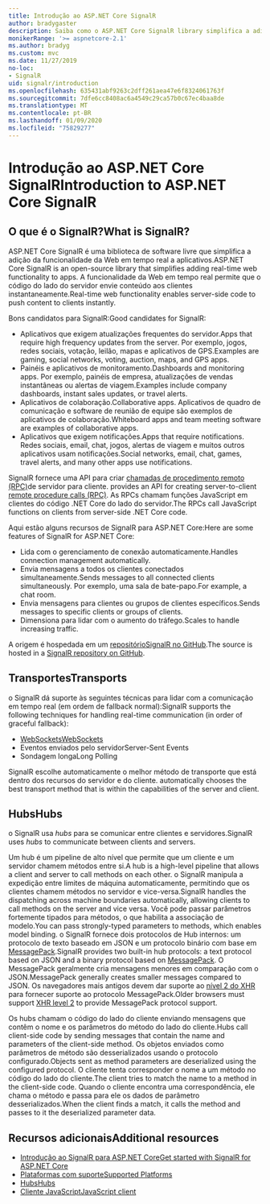 ```yaml
---
title: Introdução ao ASP.NET Core SignalR
author: bradygaster
description: Saiba como o ASP.NET Core SignalR library simplifica a adição de funcionalidades em tempo real aos aplicativos.
monikerRange: '>= aspnetcore-2.1'
ms.author: bradyg
ms.custom: mvc
ms.date: 11/27/2019
no-loc:
- SignalR
uid: signalr/introduction
ms.openlocfilehash: 635431abf9263c2dff261aea47e6f8324061763f
ms.sourcegitcommit: 7dfe6cc8408ac6a4549c29ca57b0c67ec4baa8de
ms.translationtype: MT
ms.contentlocale: pt-BR
ms.lasthandoff: 01/09/2020
ms.locfileid: "75829277"
---
```

# <a name="introduction-to-aspnet-core-opno-locsignalr"></a><span data-ttu-id="8f54f-103">Introdução ao ASP.NET Core SignalR</span><span class="sxs-lookup"><span data-stu-id="8f54f-103">Introduction to ASP.NET Core SignalR</span></span>

## <a name="what-is-opno-locsignalr"></a><span data-ttu-id="8f54f-104">O que é o SignalR?</span><span class="sxs-lookup"><span data-stu-id="8f54f-104">What is SignalR?</span></span>

<span data-ttu-id="8f54f-105">ASP.NET Core SignalR é uma biblioteca de software livre que simplifica a adição da funcionalidade da Web em tempo real a aplicativos.</span><span class="sxs-lookup"><span data-stu-id="8f54f-105">ASP.NET Core SignalR is an open-source library that simplifies adding real-time web functionality to apps.</span></span> <span data-ttu-id="8f54f-106">A funcionalidade da Web em tempo real permite que o código do lado do servidor envie conteúdo aos clientes instantaneamente.</span><span class="sxs-lookup"><span data-stu-id="8f54f-106">Real-time web functionality enables server-side code to push content to clients instantly.</span></span>

<span data-ttu-id="8f54f-107">Bons candidatos para SignalR:</span><span class="sxs-lookup"><span data-stu-id="8f54f-107">Good candidates for SignalR:</span></span>

* <span data-ttu-id="8f54f-108">Aplicativos que exigem atualizações frequentes do servidor.</span><span class="sxs-lookup"><span data-stu-id="8f54f-108">Apps that require high frequency updates from the server.</span></span> <span data-ttu-id="8f54f-109">Por exemplo, jogos, redes sociais, votação, leilão, mapas e aplicativos de GPS.</span><span class="sxs-lookup"><span data-stu-id="8f54f-109">Examples are gaming, social networks, voting, auction, maps, and GPS apps.</span></span>
* <span data-ttu-id="8f54f-110">Painéis e aplicativos de monitoramento.</span><span class="sxs-lookup"><span data-stu-id="8f54f-110">Dashboards and monitoring apps.</span></span> <span data-ttu-id="8f54f-111">Por exemplo, painéis de empresa, atualizações de vendas instantâneas ou alertas de viagem.</span><span class="sxs-lookup"><span data-stu-id="8f54f-111">Examples include company dashboards, instant sales updates, or travel alerts.</span></span>
* <span data-ttu-id="8f54f-112">Aplicativos de colaboração.</span><span class="sxs-lookup"><span data-stu-id="8f54f-112">Collaborative apps.</span></span> <span data-ttu-id="8f54f-113">Aplicativos de quadro de comunicação e software de reunião de equipe são exemplos de aplicativos de colaboração.</span><span class="sxs-lookup"><span data-stu-id="8f54f-113">Whiteboard apps and team meeting software are examples of collaborative apps.</span></span>
* <span data-ttu-id="8f54f-114">Aplicativos que exigem notificações.</span><span class="sxs-lookup"><span data-stu-id="8f54f-114">Apps that require notifications.</span></span> <span data-ttu-id="8f54f-115">Redes sociais, email, chat, jogos, alertas de viagem e muitos outros aplicativos usam notificações.</span><span class="sxs-lookup"><span data-stu-id="8f54f-115">Social networks, email, chat, games, travel alerts, and many other apps use notifications.</span></span>

SignalR<span data-ttu-id="8f54f-116"> fornece uma API para criar [chamadas de procedimento remoto (RPC)](https://wikipedia.org/wiki/Remote_procedure_call)de servidor para cliente.</span><span class="sxs-lookup"><span data-stu-id="8f54f-116"> provides an API for creating server-to-client [remote procedure calls (RPC)](https://wikipedia.org/wiki/Remote_procedure_call).</span></span> <span data-ttu-id="8f54f-117">As RPCs chamam funções JavaScript em clientes do código .NET Core do lado do servidor.</span><span class="sxs-lookup"><span data-stu-id="8f54f-117">The RPCs call JavaScript functions on clients from server-side .NET Core code.</span></span>

<span data-ttu-id="8f54f-118">Aqui estão alguns recursos de SignalR para ASP.NET Core:</span><span class="sxs-lookup"><span data-stu-id="8f54f-118">Here are some features of SignalR for ASP.NET Core:</span></span>

* <span data-ttu-id="8f54f-119">Lida com o gerenciamento de conexão automaticamente.</span><span class="sxs-lookup"><span data-stu-id="8f54f-119">Handles connection management automatically.</span></span>
* <span data-ttu-id="8f54f-120">Envia mensagens a todos os clientes conectados simultaneamente.</span><span class="sxs-lookup"><span data-stu-id="8f54f-120">Sends messages to all connected clients simultaneously.</span></span> <span data-ttu-id="8f54f-121">Por exemplo, uma sala de bate-papo.</span><span class="sxs-lookup"><span data-stu-id="8f54f-121">For example, a chat room.</span></span>
* <span data-ttu-id="8f54f-122">Envia mensagens para clientes ou grupos de clientes específicos.</span><span class="sxs-lookup"><span data-stu-id="8f54f-122">Sends messages to specific clients or groups of clients.</span></span>
* <span data-ttu-id="8f54f-123">Dimensiona para lidar com o aumento do tráfego.</span><span class="sxs-lookup"><span data-stu-id="8f54f-123">Scales to handle increasing traffic.</span></span>

<span data-ttu-id="8f54f-124">A origem é hospedada em um [repositórioSignalR no GitHub](https://github.com/dotnet/AspNetCore/tree/master/src/SignalR).</span><span class="sxs-lookup"><span data-stu-id="8f54f-124">The source is hosted in a [SignalR repository on GitHub](https://github.com/dotnet/AspNetCore/tree/master/src/SignalR).</span></span>

## <a name="transports"></a><span data-ttu-id="8f54f-125">Transportes</span><span class="sxs-lookup"><span data-stu-id="8f54f-125">Transports</span></span>

<span data-ttu-id="8f54f-126">o SignalR dá suporte às seguintes técnicas para lidar com a comunicação em tempo real (em ordem de fallback normal):</span><span class="sxs-lookup"><span data-stu-id="8f54f-126">SignalR supports the following techniques for handling real-time communication (in order of graceful fallback):</span></span>

* [<span data-ttu-id="8f54f-127">WebSockets</span><span class="sxs-lookup"><span data-stu-id="8f54f-127">WebSockets</span></span>](https://tools.ietf.org/html/rfc7118)
* <span data-ttu-id="8f54f-128">Eventos enviados pelo servidor</span><span class="sxs-lookup"><span data-stu-id="8f54f-128">Server-Sent Events</span></span>
* <span data-ttu-id="8f54f-129">Sondagem longa</span><span class="sxs-lookup"><span data-stu-id="8f54f-129">Long Polling</span></span>

SignalR<span data-ttu-id="8f54f-130"> escolhe automaticamente o melhor método de transporte que está dentro dos recursos do servidor e do cliente.</span><span class="sxs-lookup"><span data-stu-id="8f54f-130"> automatically chooses the best transport method that is within the capabilities of the server and client.</span></span>

## <a name="hubs"></a><span data-ttu-id="8f54f-131">Hubs</span><span class="sxs-lookup"><span data-stu-id="8f54f-131">Hubs</span></span>

<span data-ttu-id="8f54f-132">o SignalR usa *hubs* para se comunicar entre clientes e servidores.</span><span class="sxs-lookup"><span data-stu-id="8f54f-132">SignalR uses *hubs* to communicate between clients and servers.</span></span>

<span data-ttu-id="8f54f-133">Um hub é um pipeline de alto nível que permite que um cliente e um servidor chamem métodos entre si.</span><span class="sxs-lookup"><span data-stu-id="8f54f-133">A hub is a high-level pipeline that allows a client and server to call methods on each other.</span></span> <span data-ttu-id="8f54f-134">o SignalR manipula a expedição entre limites de máquina automaticamente, permitindo que os clientes chamem métodos no servidor e vice-versa.</span><span class="sxs-lookup"><span data-stu-id="8f54f-134">SignalR handles the dispatching across machine boundaries automatically, allowing clients to call methods on the server and vice versa.</span></span> <span data-ttu-id="8f54f-135">Você pode passar parâmetros fortemente tipados para métodos, o que habilita a associação de modelo.</span><span class="sxs-lookup"><span data-stu-id="8f54f-135">You can pass strongly-typed parameters to methods, which enables model binding.</span></span> <span data-ttu-id="8f54f-136">o SignalR fornece dois protocolos de Hub internos: um protocolo de texto baseado em JSON e um protocolo binário com base em [MessagePack](https://msgpack.org/).</span><span class="sxs-lookup"><span data-stu-id="8f54f-136">SignalR provides two built-in hub protocols: a text protocol based on JSON and a binary protocol based on [MessagePack](https://msgpack.org/).</span></span>  <span data-ttu-id="8f54f-137">O MessagePack geralmente cria mensagens menores em comparação com o JSON.</span><span class="sxs-lookup"><span data-stu-id="8f54f-137">MessagePack generally creates smaller messages compared to JSON.</span></span> <span data-ttu-id="8f54f-138">Os navegadores mais antigos devem dar suporte ao [nível 2 do XHR](https://caniuse.com/#feat=xhr2) para fornecer suporte ao protocolo MessagePack.</span><span class="sxs-lookup"><span data-stu-id="8f54f-138">Older browsers must support [XHR level 2](https://caniuse.com/#feat=xhr2) to provide MessagePack protocol support.</span></span>

<span data-ttu-id="8f54f-139">Os hubs chamam o código do lado do cliente enviando mensagens que contêm o nome e os parâmetros do método do lado do cliente.</span><span class="sxs-lookup"><span data-stu-id="8f54f-139">Hubs call client-side code by sending messages that contain the name and parameters of the client-side method.</span></span> <span data-ttu-id="8f54f-140">Os objetos enviados como parâmetros de método são desserializados usando o protocolo configurado.</span><span class="sxs-lookup"><span data-stu-id="8f54f-140">Objects sent as method parameters are deserialized using the configured protocol.</span></span> <span data-ttu-id="8f54f-141">O cliente tenta corresponder o nome a um método no código do lado do cliente.</span><span class="sxs-lookup"><span data-stu-id="8f54f-141">The client tries to match the name to a method in the client-side code.</span></span> <span data-ttu-id="8f54f-142">Quando o cliente encontra uma correspondência, ele chama o método e passa para ele os dados de parâmetro desserializados.</span><span class="sxs-lookup"><span data-stu-id="8f54f-142">When the client finds a match, it calls the method and passes to it the deserialized parameter data.</span></span>

## <a name="additional-resources"></a><span data-ttu-id="8f54f-143">Recursos adicionais</span><span class="sxs-lookup"><span data-stu-id="8f54f-143">Additional resources</span></span>

* <span data-ttu-id="8f54f-144">[Introdução ao SignalR para ASP.NET Core](xref:tutorials/signalr)</span><span class="sxs-lookup"><span data-stu-id="8f54f-144">[Get started with SignalR for ASP.NET Core](xref:tutorials/signalr)</span></span>
* [<span data-ttu-id="8f54f-145">Plataformas com suporte</span><span class="sxs-lookup"><span data-stu-id="8f54f-145">Supported Platforms</span></span>](xref:signalr/supported-platforms)
* [<span data-ttu-id="8f54f-146">Hubs</span><span class="sxs-lookup"><span data-stu-id="8f54f-146">Hubs</span></span>](xref:signalr/hubs)
* [<span data-ttu-id="8f54f-147">Cliente JavaScript</span><span class="sxs-lookup"><span data-stu-id="8f54f-147">JavaScript client</span></span>](xref:signalr/javascript-client)
